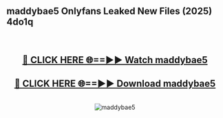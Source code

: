 <h2>maddybae5 Onlyfans Leaked New Files (2025) 4do1q</h2>
<br>
<div align="center">
<h2><a href="https://mediafiles.top/maddybae5&ref=git" rel="nofollow">🔴 CLICK HERE 🌐==►► Watch maddybae5</a></h2>
<h2><a href="https://mediafiles.top/maddybae5&ref=git" rel="nofollow">🔴 CLICK HERE 🌐==►► Download maddybae5</a></h2>
<br>
<a href="https://mediafiles.top/maddybae5&ref=git" rel="nofollow" data-target="animated-image.originalLink"><img src="https://i.ibb.co.com/xMMVF88/686577567.gif" alt="maddybae5" style="max-width: 100%; display: inline-block;" data-target="animated-image.originalImage"></a>
</div>
<br>
<br>